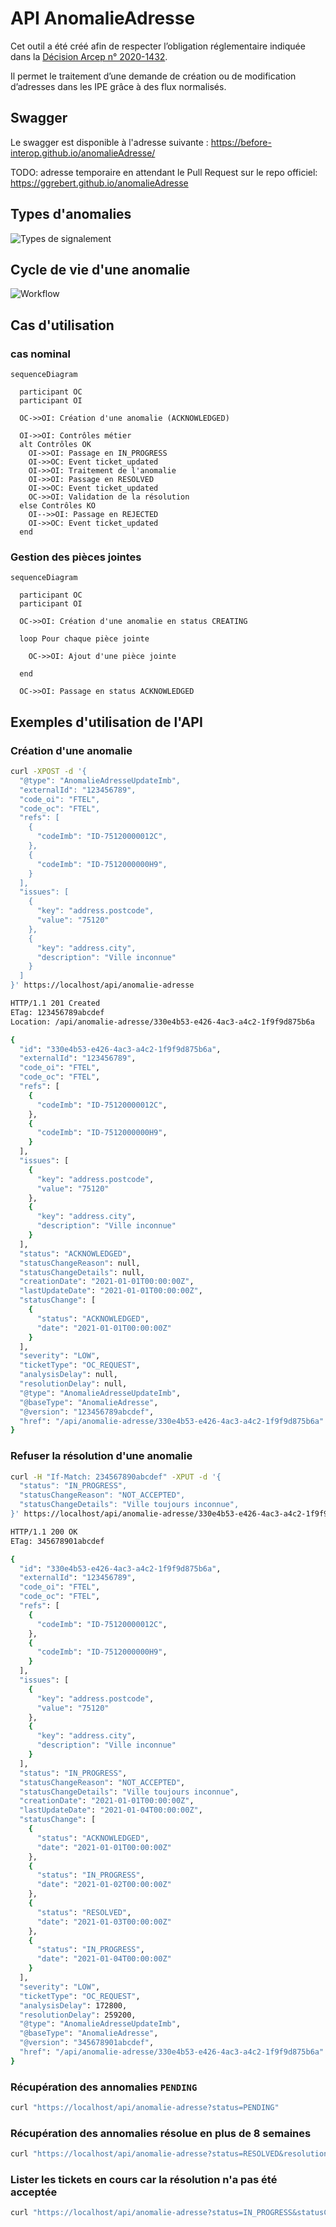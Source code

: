# API AnomalieAdresse

Cet outil a été créé afin de respecter l’obligation réglementaire indiquée dans la [Décision Arcep n° 2020-1432].

Il permet le traitement d’une demande de création ou de modification d’adresses dans les IPE grâce à des flux normalisés.

## Swagger

Le swagger est disponible à l'adresse suivante : https://before-interop.github.io/anomalieAdresse/

TODO: adresse temporaire en attendant le Pull Request sur le repo officiel: https://ggrebert.github.io/anomalieAdresse

## Types d'anomalies

![Types de signalement](./type.drawio.svg)

## Cycle de vie d'une anomalie

![Workflow](./status.drawio.svg)

## Cas d'utilisation

### cas nominal

```mermaid
sequenceDiagram

  participant OC
  participant OI

  OC->>OI: Création d'une anomalie (ACKNOWLEDGED)

  OI->>OI: Contrôles métier
  alt Contrôles OK
    OI->>OI: Passage en IN_PROGRESS
    OI->>OC: Event ticket_updated
    OI->>OI: Traitement de l'anomalie
    OI->>OI: Passage en RESOLVED
    OI->>OC: Event ticket_updated
    OC->>OI: Validation de la résolution
  else Contrôles KO
    OI-->>OI: Passage en REJECTED
    OI->>OC: Event ticket_updated
  end
```

### Gestion des pièces jointes

```mermaid
sequenceDiagram

  participant OC
  participant OI

  OC->>OI: Création d'une anomalie en status CREATING

  loop Pour chaque pièce jointe

    OC->>OI: Ajout d'une pièce jointe

  end

  OC->>OI: Passage en status ACKNOWLEDGED
```

[Décision Arcep n° 2020-1432]: https://www.arcep.fr/uploads/tx_gsavis/20-1432.pdf


## Exemples d'utilisation de l'API

### Création d'une anomalie

```bash
curl -XPOST -d '{
  "@type": "AnomalieAdresseUpdateImb",
  "externalId": "123456789",
  "code_oi": "FTEL",
  "code_oc": "FTEL",
  "refs": [
    {
      "codeImb": "ID-75120000012C",
    },
    {
      "codeImb": "ID-7512000000H9",
    }
  ],
  "issues": [
    {
      "key": "address.postcode",
      "value": "75120"
    },
    {
      "key": "address.city",
      "description": "Ville inconnue"
    }
  ]
}' https://localhost/api/anomalie-adresse

HTTP/1.1 201 Created
ETag: 123456789abcdef
Location: /api/anomalie-adresse/330e4b53-e426-4ac3-a4c2-1f9f9d875b6a

{
  "id": "330e4b53-e426-4ac3-a4c2-1f9f9d875b6a",
  "externalId": "123456789",
  "code_oi": "FTEL",
  "code_oc": "FTEL",
  "refs": [
    {
      "codeImb": "ID-75120000012C",
    },
    {
      "codeImb": "ID-7512000000H9",
    }
  ],
  "issues": [
    {
      "key": "address.postcode",
      "value": "75120"
    },
    {
      "key": "address.city",
      "description": "Ville inconnue"
    }
  ],
  "status": "ACKNOWLEDGED",
  "statusChangeReason": null,
  "statusChangeDetails": null,
  "creationDate": "2021-01-01T00:00:00Z",
  "lastUpdateDate": "2021-01-01T00:00:00Z",
  "statusChange": [
    {
      "status": "ACKNOWLEDGED",
      "date": "2021-01-01T00:00:00Z"
    }
  ],
  "severity": "LOW",
  "ticketType": "OC_REQUEST",
  "analysisDelay": null,
  "resolutionDelay": null,
  "@type": "AnomalieAdresseUpdateImb",
  "@baseType": "AnomalieAdresse",
  "@version": "123456789abcdef",
  "href": "/api/anomalie-adresse/330e4b53-e426-4ac3-a4c2-1f9f9d875b6a"
}
```

### Refuser la résolution d'une anomalie

```bash
curl -H "If-Match: 234567890abcdef" -XPUT -d '{
  "status": "IN_PROGRESS",
  "statusChangeReason": "NOT_ACCEPTED",
  "statusChangeDetails": "Ville toujours inconnue",
}' https://localhost/api/anomalie-adresse/330e4b53-e426-4ac3-a4c2-1f9f9d875b6a

HTTP/1.1 200 OK
ETag: 345678901abcdef

{
  "id": "330e4b53-e426-4ac3-a4c2-1f9f9d875b6a",
  "externalId": "123456789",
  "code_oi": "FTEL",
  "code_oc": "FTEL",
  "refs": [
    {
      "codeImb": "ID-75120000012C",
    },
    {
      "codeImb": "ID-7512000000H9",
    }
  ],
  "issues": [
    {
      "key": "address.postcode",
      "value": "75120"
    },
    {
      "key": "address.city",
      "description": "Ville inconnue"
    }
  ],
  "status": "IN_PROGRESS",
  "statusChangeReason": "NOT_ACCEPTED",
  "statusChangeDetails": "Ville toujours inconnue",
  "creationDate": "2021-01-01T00:00:00Z",
  "lastUpdateDate": "2021-01-04T00:00:00Z",
  "statusChange": [
    {
      "status": "ACKNOWLEDGED",
      "date": "2021-01-01T00:00:00Z"
    },
    {
      "status": "IN_PROGRESS",
      "date": "2021-01-02T00:00:00Z"
    },
    {
      "status": "RESOLVED",
      "date": "2021-01-03T00:00:00Z"
    },
    {
      "status": "IN_PROGRESS",
      "date": "2021-01-04T00:00:00Z"
    }
  ],
  "severity": "LOW",
  "ticketType": "OC_REQUEST",
  "analysisDelay": 172800,
  "resolutionDelay": 259200,
  "@type": "AnomalieAdresseUpdateImb",
  "@baseType": "AnomalieAdresse",
  "@version": "345678901abcdef",
  "href": "/api/anomalie-adresse/330e4b53-e426-4ac3-a4c2-1f9f9d875b6a"
}
```

### Récupération des annomalies `PENDING`

```bash
curl "https://localhost/api/anomalie-adresse?status=PENDING"
```

### Récupération des annomalies résolue en plus de 8 semaines

```bash
curl "https://localhost/api/anomalie-adresse?status=RESOLVED&resolutionDelay[gt]=4838400"
```

### Lister les tickets en cours car la résolution n'a pas été acceptée

```bash
curl "https://localhost/api/anomalie-adresse?status=IN_PROGRESS&statusChangeReason=NOT_ACCEPTED"
```
